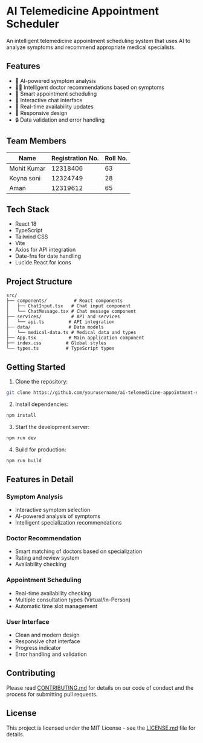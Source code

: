 # AI Telemedicine Appointment Scheduler

An intelligent telemedicine appointment scheduling system that uses AI to analyze symptoms and recommend appropriate medical specialists.

## Features

- 🤖 AI-powered symptom analysis
- 👨‍⚕️ Intelligent doctor recommendations based on symptoms
- 📅 Smart appointment scheduling
- 💬 Interactive chat interface
- 🔄 Real-time availability updates
- 📱 Responsive design
- 🔒 Data validation and error handling

## Team Members

| Name         | Registration No. | Roll No. |
|-------------|-----------------|----------|
| Mohit Kumar | 12318406        | 63       |
| Koyna soni  | 12324749        | 28       |
| Aman        | 12319612        | 65       |

## Tech Stack

- React 18
- TypeScript
- Tailwind CSS
- Vite
- Axios for API integration
- Date-fns for date handling
- Lucide React for icons

## Project Structure

```
src/
├── components/          # React components
│   ├── ChatInput.tsx   # Chat input component
│   └── ChatMessage.tsx # Chat message component
├── services/           # API and services
│   └── api.ts         # API integration
├── data/              # Data models
│   └── medical-data.ts # Medical data and types
├── App.tsx            # Main application component
├── index.css         # Global styles
└── types.ts          # TypeScript types
```

## Getting Started

1. Clone the repository:
```bash
git clone https://github.com/yourusername/ai-telemedicine-appointment-scheduler.git
```

2. Install dependencies:
```bash
npm install
```

3. Start the development server:
```bash
npm run dev
```

4. Build for production:
```bash
npm run build
```

## Features in Detail

### Symptom Analysis
- Interactive symptom selection
- AI-powered analysis of symptoms
- Intelligent specialization recommendations

### Doctor Recommendation
- Smart matching of doctors based on specialization
- Rating and review system
- Availability checking

### Appointment Scheduling
- Real-time availability checking
- Multiple consultation types (Virtual/In-Person)
- Automatic time slot management

### User Interface
- Clean and modern design
- Responsive chat interface
- Progress indicator
- Error handling and validation

## Contributing

Please read [CONTRIBUTING.md](CONTRIBUTING.md) for details on our code of conduct and the process for submitting pull requests.

## License

This project is licensed under the MIT License - see the [LICENSE.md](LICENSE.md) file for details. 